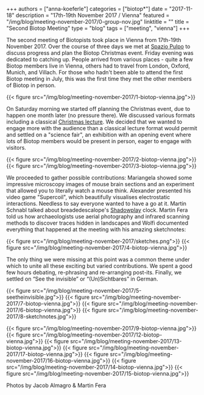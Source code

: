 +++
authors = ["anna-koeferle"]
categories = ["biotop*"]
date = "2017-11-18"
description = "17th-19th November 2017 / Vienna"
featured = "/img/blog/meeting-november-2017/0-group-nov.jpg"
linktitle = ""
title = "Second Biotop Meeting"
type = "blog"
tags = ["meeting", "vienna"]
+++

The second meeting of Biotopists took place in Vienna from 17th-19th November 2017. Over the course of three days we met at [Spazio Pulpo](http://www.spaziopulpo.com) to discuss progress and plan the Biotop Christmas event. Friday evening was dedicated to catching up. People arrived from various places - quite a few Biotop members live in Vienna, others had to travel from London, Oxford, Munich, and Villach. For those who hadn't been able to attend the first Biotop meeting in July, this was the first time they met the other members of Biotop in person.

{{< figure src="/img/blog/meeting-november-2017/1-biotop-vienna.jpg">}}

On Saturday morning we started off planning the Christmas event, due to happen one month later (no pressure there). We discussed various formats including a classical [Christmas lecture](http://www.rigb.org/christmas-lectures/watch). We decided that we wanted to engage more with the audience than a classical lecture format would permit and settled on a "science fair", an exhibition with an opening event where lots of Biotop members would be present in person, eager to engage with visitors.

{{< figure src="/img/blog/meeting-november-2017/2-biotop-vienna.jpg">}}
{{< figure src="/img/blog/meeting-november-2017/3-biotop-vienna.jpg">}}


We proceeded to gather possible contributions: Mariangela showed some impressive microscopy images of mouse brain sections and an experiment that allowed you to literally watch a mouse think. Alexander presented his video game "Supercoil", which beautifully visualises electrostatic interactions. Needless to say everyone wanted to have a go at it. Martin Schnabl talked about breadedescalope's [Shadowplay](http://www.breadedescalope.com/index.php/shadowplay-uhr-fuer-einen-salon) clock. Martin Fera told us how archaeologists use aerial photography and infrared scanning methods to discover traces hidden in landscapes and Wolfi documented everything that happened at the meeting with his amazing sketchnotes:

{{< figure src="/img/blog/meeting-november-2017/sketches.png">}}
{{< figure src="/img/blog/meeting-november-2017/4-biotop-vienna.jpg">}}

The only thing we were missing at this point was a common theme under which to unite all these exciting but varied contributions. We spent a good few hours debating, re-phrasing and re-arranging post-its. Finally, we settled on “See the invisible” or “(Un)Sichtbares” in German.


{{< figure src="/img/blog/meeting-november-2017/5-seetheinvisible.jpg">}}
{{< figure src="/img/blog/meeting-november-2017/7-biotop-vienna.jpg">}}
{{< figure src="/img/blog/meeting-november-2017/6-biotop-vienna.jpg">}}
{{< figure src="/img/blog/meeting-november-2017/8-sketchnotes.jpg">}}



{{< figure src="/img/blog/meeting-november-2017/9-biotop-vienna.jpg">}}
{{< figure src="/img/blog/meeting-november-2017/12-biotop-vienna.jpg">}}
{{< figure src="/img/blog/meeting-november-2017/13-biotop-vienna.jpg">}}
{{< figure src="/img/blog/meeting-november-2017/17-biotop-vienna.jpg">}}
{{< figure src="/img/blog/meeting-november-2017/16-biotop-vienna.jpg">}}
{{< figure src="/img/blog/meeting-november-2017/14-biotop-vienna.jpg">}}
{{< figure src="/img/blog/meeting-november-2017/15-biotop-vienna.jpg">}}

Photos by Jacob Almagro & Martin Fera
